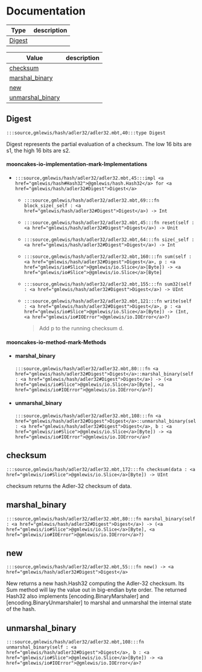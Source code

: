 # Documentation
|Type|description|
|---|---|
|[Digest](#Digest)||

|Value|description|
|---|---|
|[checksum](#checksum)||
|[marshal\_binary](#marshal_binary)||
|[new](#new)||
|[unmarshal\_binary](#unmarshal_binary)||

## Digest

```moonbit
:::source,gmlewis/hash/adler32/adler32.mbt,40:::type Digest
```

 Digest represents the partial evaluation of a checksum.
The low 16 bits are s1, the high 16 bits are s2.

#### mooncakes-io-implementation-mark-Implementations
- ```moonbit
  :::source,gmlewis/hash/adler32/adler32.mbt,45:::impl <a href="gmlewis/hash#Hash32">@gmlewis/hash.Hash32</a> for <a href="gmlewis/hash/adler32#Digest">Digest</a>
  ```
  > 
  * ```moonbit
    :::source,gmlewis/hash/adler32/adler32.mbt,69:::fn block_size(_self : <a href="gmlewis/hash/adler32#Digest">Digest</a>) -> Int
    ```
    > 
  * ```moonbit
    :::source,gmlewis/hash/adler32/adler32.mbt,45:::fn reset(self : <a href="gmlewis/hash/adler32#Digest">Digest</a>) -> Unit
    ```
    > 
  * ```moonbit
    :::source,gmlewis/hash/adler32/adler32.mbt,64:::fn size(_self : <a href="gmlewis/hash/adler32#Digest">Digest</a>) -> Int
    ```
    > 
  * ```moonbit
    :::source,gmlewis/hash/adler32/adler32.mbt,160:::fn sum(self : <a href="gmlewis/hash/adler32#Digest">Digest</a>, p : <a href="gmlewis/io#Slice">@gmlewis/io.Slice</a>[Byte]) -> <a href="gmlewis/io#Slice">@gmlewis/io.Slice</a>[Byte]
    ```
    > 
  * ```moonbit
    :::source,gmlewis/hash/adler32/adler32.mbt,155:::fn sum32(self : <a href="gmlewis/hash/adler32#Digest">Digest</a>) -> UInt
    ```
    > 
  * ```moonbit
    :::source,gmlewis/hash/adler32/adler32.mbt,121:::fn write(self : <a href="gmlewis/hash/adler32#Digest">Digest</a>, p : <a href="gmlewis/io#Slice">@gmlewis/io.Slice</a>[Byte]) -> (Int, <a href="gmlewis/io#IOError">@gmlewis/io.IOError</a>?)
    ```
    > 
    >  Add p to the running checksum d.

#### mooncakes-io-method-mark-Methods
- #### marshal\_binary
  ```moonbit
  :::source,gmlewis/hash/adler32/adler32.mbt,80:::fn <a href="gmlewis/hash/adler32#Digest">Digest</a>::marshal_binary(self : <a href="gmlewis/hash/adler32#Digest">Digest</a>) -> (<a href="gmlewis/io#Slice">@gmlewis/io.Slice</a>[Byte], <a href="gmlewis/io#IOError">@gmlewis/io.IOError</a>?)
  ```
  > 
- #### unmarshal\_binary
  ```moonbit
  :::source,gmlewis/hash/adler32/adler32.mbt,108:::fn <a href="gmlewis/hash/adler32#Digest">Digest</a>::unmarshal_binary(self : <a href="gmlewis/hash/adler32#Digest">Digest</a>, b : <a href="gmlewis/io#Slice">@gmlewis/io.Slice</a>[Byte]) -> <a href="gmlewis/io#IOError">@gmlewis/io.IOError</a>?
  ```
  > 

## checksum

```moonbit
:::source,gmlewis/hash/adler32/adler32.mbt,172:::fn checksum(data : <a href="gmlewis/io#Slice">@gmlewis/io.Slice</a>[Byte]) -> UInt
```

 checksum returns the Adler-32 checksum of data.

## marshal\_binary

```moonbit
:::source,gmlewis/hash/adler32/adler32.mbt,80:::fn marshal_binary(self : <a href="gmlewis/hash/adler32#Digest">Digest</a>) -> (<a href="gmlewis/io#Slice">@gmlewis/io.Slice</a>[Byte], <a href="gmlewis/io#IOError">@gmlewis/io.IOError</a>?)
```


## new

```moonbit
:::source,gmlewis/hash/adler32/adler32.mbt,55:::fn new() -> <a href="gmlewis/hash/adler32#Digest">Digest</a>
```

 New returns a new hash.Hash32 computing the Adler-32 checksum. Its
Sum method will lay the value out in big-endian byte order. The
returned Hash32 also implements \[encoding.BinaryMarshaler\] and
\[encoding.BinaryUnmarshaler\] to marshal and unmarshal the internal
state of the hash.

## unmarshal\_binary

```moonbit
:::source,gmlewis/hash/adler32/adler32.mbt,108:::fn unmarshal_binary(self : <a href="gmlewis/hash/adler32#Digest">Digest</a>, b : <a href="gmlewis/io#Slice">@gmlewis/io.Slice</a>[Byte]) -> <a href="gmlewis/io#IOError">@gmlewis/io.IOError</a>?
```


